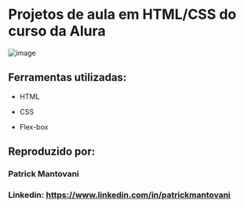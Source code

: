 # Projetos de aula em HTML/CSS do curso da Alura

![image](https://user-images.githubusercontent.com/77756047/211304452-220fedf0-f91b-490f-8a65-a60ce860bc5c.png)

## Ferramentas utilizadas:

* HTML

* CSS

* Flex-box

## Reproduzido por:

### Patrick Mantovani

### Linkedin: https://www.linkedin.com/in/patrickmantovani
